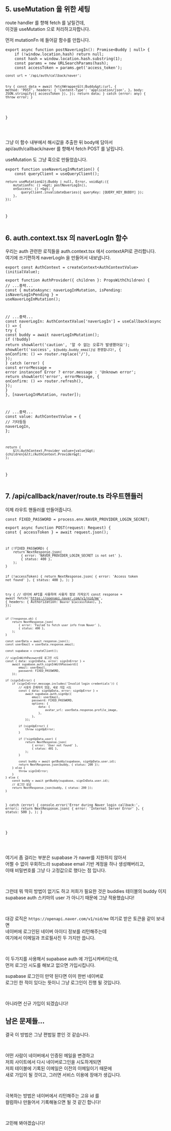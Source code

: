 <h2 data-ke-size="size26">5. useMutation 을 위한 세팅</h2>
<p data-ke-size="size16">route handler 를 향해 fetch 를 날릴건데,<br />이것을 useMutation 으로 처리하고자합니다.</p>
<p data-ke-size="size16">먼저 mutationFn 에 들어갈 함수를 만듭니다.</p>
<pre class="qml"><code>export async function postNaverLogIn(): Promise&lt;Buddy | null&gt; {
    if (!window.location.hash) return null;
    const hash = window.location.hash.substring(1);
    const params = new URLSearchParams(hash);
    const accessToken = params.get('access_token');
<pre><code>const url = '/api/auth/callback/naver';

try {
    const data = await fetchWrapper&amp;lt;Buddy&amp;gt;(url, {
        method: 'POST',
        headers: {
            'Content-Type': 'application/json',
        },
        body: JSON.stringify({ accessToken }),
    });
    return data;
} catch (error: any) {
    throw error;
}
</code></pre>
<p>}</code></pre></p>
<p data-ke-size="size16">&nbsp;</p>
<p data-ke-size="size16">그냥 이 함수 내부에서 해시값을 추출한 뒤 body에 담아서<br />api/auth/callback/naver 를 향해서 fetch POST 를 날립니다.</p>
<p data-ke-size="size16">useMutation 도 그냥 훅으로 만들었습니다.</p>
<pre class="javascript"><code>export function useNaverLogInMutation() {
    const queryClient = useQueryClient();
<pre><code>return useMutation&amp;lt;Buddy | null, Error, void&amp;gt;({
    mutationFn: () =&amp;gt; postNaverLogIn(),
    onSuccess: () =&amp;gt; {
        queryClient.invalidateQueries({ queryKey: [QUERY_KEY_BUDDY] });
    },
});
</code></pre>
<p>}</code></pre></p>
<h2 data-ke-size="size26">6. auth.context.tsx 의 naverLogIn 함수</h2>
<p data-ke-size="size16">우리는 auth 관련한 로직들을 auth.context.tsx 에서 contextAPI로 관리합니다.<br />여기에 쓰기편하게 naverLogIn 을 만들어서 내보냅니다.</p>
<pre class="javascript"><code>export const AuthContext = createContext&lt;AuthContextValue&gt;(initialValue);
<p>export function AuthProvider({ children }: PropsWithChildren) {
// ...중략...
const { mutateAsync: naverLogInMutation, isPending: isNaverLogInPending } =
useNaverLogInMutation();</p>
<p>// ...중략...
const naverLogIn: AuthContextValue['naverLogIn'] = useCallback(async () =&gt; {
try {
const buddy = await naverLogInMutation();
if (!buddy)
return showAlert('caution', '알 수 없는 오류가 발생했어요');
showAlert('success', <code>${buddy.buddy_email}님 환영합니다!</code>, {
onConfirm: () =&gt; router.replace('/'),
});
} catch (error) {
const errorMessage =
error instanceof Error ? error.message : 'Unknown error';
return showAlert('error', errorMessage, {
onConfirm: () =&gt; router.refresh(),
});
}
}, [naverLogInMutation, router]);</p>
<p>// ...중략...
const value: AuthContextValue = {
// 기타등등
naverLogIn,
};</p>
<pre><code>return (
    &amp;lt;AuthContext.Provider value={value}&amp;gt;{children}&amp;lt;/AuthContext.Provider&amp;gt;
);
</code></pre>
<p>}</code></pre></p>
<h2 data-ke-size="size26">7. /api/callback/naver/route.ts 라우트핸들러</h2>
<p data-ke-size="size16">이제 라우트 핸들러를 만들어줍니다.</p>
<pre class="typescript" data-ke-language="typescript"><code>const FIXED_PASSWORD = process.env.NAVER_PROVIDER_LOGIN_SECRET;
<p>export async function POST(request: Request) {
const { accessToken } = await request.json();</p>
<pre><code>if (!FIXED_PASSWORD) {
    return NextResponse.json(
        { error: 'NAVER_PROVIDER_LOGIN_SECRET is not set' },
        { status: 400 },
    );
}

if (!accessToken) {
    return NextResponse.json(
        { error: 'Access token not found' },
        { status: 400 },
    );
}

try {
    // 네이버 API를 사용하여 사용자 정보 가져오기
    const response = await fetch('https://openapi.naver.com/v1/nid/me', {
        headers: {
            Authorization: `Bearer ${accessToken}`,
        },
    });

    if (!response.ok) {
        return NextResponse.json(
            { error: 'Failed to fetch user info from Naver' },
            { status: 400 },
        );
    }

    const userData = await response.json();
    const userEmail = userData.response.email;

    const supabase = createClient();

    // signInWithPassword로 로그인 시도
    const { data: signInData, error: signInError } =
        await supabase.auth.signInWithPassword({
            email: userEmail,
            password: FIXED_PASSWORD,
        });

    if (signInError) {
        if (signInError.message.includes('Invalid login credentials')) {
            // 사용자 존재하지 않음, 새로 가입 시도
            const { data: signUpData, error: signUpError } =
                await supabase.auth.signUp({
                    email: userEmail,
                    password: FIXED_PASSWORD,
                    options: {
                        data: {
                            avatar_url: userData.response.profile_image,
                        },
                    },
                });

            if (signUpError) {
                throw signUpError;
            }

            if (!signUpData.user) {
                return NextResponse.json(
                    { error: 'User not found' },
                    { status: 401 },
                );
            }

            const buddy = await getBuddy(supabase, signUpData.user.id);
            return NextResponse.json(buddy, { status: 200 });
        } else {
            throw signInError;
        }
    } else {
        const buddy = await getBuddy(supabase, signInData.user.id);
        // 로그인 성공
        return NextResponse.json(buddy, { status: 200 });
    }
} catch (error) {
    console.error('Error during Naver login callback:', error);
    return NextResponse.json(
        { error: 'Internal Server Error' },
        { status: 500 },
    );
}
</code></pre>
<p>}</code></pre></p>
<p data-ke-size="size16">&nbsp;</p>
<p data-ke-size="size16">여기서 좀 걸리는 부분은 supabase 가 naver를 지원하지 않아서<br />어쩔 수 없이 우회하느라 supabase email 기반 계정을 하나 생성해버리고,<br />이때 비밀번호를 그냥 다 고정값으로 했다는 점 입니다.</p>
<p data-ke-size="size16">&nbsp;</p>
<p data-ke-size="size16">그런데 뭐 딱히 방법이 없기도 하고 저희가 필요한 것은 buddies 테이블의 buddy 이지<br />supabase auth 스키마의 user 가 아니기 때문에 그냥 적용했습니다!</p>
<p data-ke-size="size16">&nbsp;</p>
<p data-ke-size="size16">대강 로직은 <code>https://openapi.naver.com/v1/nid/me</code> 여기로 받은 토큰을 같이 보내면<br />네이버에 로그인된 네이버 아이디 정보를 리턴해주는데<br />여기에서 이메일과 프로필사진 두 가지만 씁니다.</p>
<p data-ke-size="size16">&nbsp;</p>
<p data-ke-size="size16">이 두가지를 사용해서 supabase auth 에 가입시켜버리는데,<br />먼저 로그인 시도를 해보고 없으면 가입시킵니다.</p>
<p data-ke-size="size16">supabase 로그인이 만약 된다면 이미 한번 네이버로<br />로그인 한 적이 있다는 뜻이니 그냥 로그인이 진행 될 것입니다.</p>
<p data-ke-size="size16">&nbsp;</p>
<p data-ke-size="size16">아니라면 신규 가입이 되겠습니다!</p>
<h2 data-ke-size="size26">남은 문제들...</h2>
<p data-ke-size="size16">결국 이 방법은 그냥 편법일 뿐인 것 같습니다.</p>
<p data-ke-size="size16">&nbsp;</p>
<p data-ke-size="size16">어떤 사람이 네이버에서 인증된 메일을 변경하고<br />저희 사이트에서 다시 네이버로그인을 시도하게되면<br />저희 테이블에 기록된 이메일은 이전의 이메일이기 때문에<br />새로 가입이 될 것이고, 그러면 서비스 이용에 장애가 생깁니다.</p>
<p data-ke-size="size16">&nbsp;</p>
<p data-ke-size="size16">극복하는 방법은 네이버에서 리턴해주는 고유 id 를<br />컬럼하나 만들어서 기록해놓으면 될 것 같긴 합니다!</p>
<p data-ke-size="size16">&nbsp;</p>
<p data-ke-size="size16">고민해 봐야겠습니다!</p>